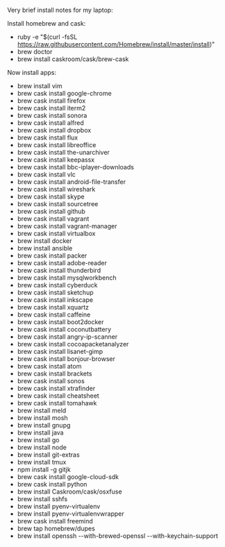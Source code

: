Very brief install notes for my laptop:

Install homebrew and cask:
* ruby -e "$(curl -fsSL https://raw.githubusercontent.com/Homebrew/install/master/install)"
* brew doctor
* brew install caskroom/cask/brew-cask

Now install apps:
* brew install vim
* brew cask install google-chrome
* brew cask install firefox
* brew cask install iterm2
* brew cask install sonora
* brew cask install alfred
* brew cask install dropbox
* brew cask install flux
* brew cask install libreoffice
* brew cask install the-unarchiver
* brew cask install keepassx
* brew cask install bbc-iplayer-downloads
* brew cask install vlc
* brew cask install android-file-transfer
* brew cask install wireshark
* brew cask install skype
* brew cask install sourcetree
* brew cask install github
* brew cask install vagrant
* brew cask install vagrant-manager
* brew cask install virtualbox
* brew install docker
* brew install ansible
* brew cask install packer
* brew cask install adobe-reader
* brew cask install thunderbird
* brew cask install mysqlworkbench
* brew cask install cyberduck
* brew cask install sketchup
* brew cask install inkscape
* brew cask install xquartz
* brew cask install caffeine
* brew cask install boot2docker
* brew cask install coconutbattery
* brew cask install angry-ip-scanner
* brew cask install cocoapacketanalyzer
* brew cask install lisanet-gimp
* brew cask install bonjour-browser
* brew cask install atom
* brew cask install brackets
* brew cask install sonos
* brew cask install xtrafinder
* brew cask install cheatsheet
* brew cask install tomahawk
* brew install meld
* brew install mosh
* brew install gnupg
* brew install java
* brew install go
* brew install node
* brew install git-extras
* brew install tmux
* npm install -g gitjk
* brew cask install google-cloud-sdk
* brew cask install python
* brew install Caskroom/cask/osxfuse
* brew install sshfs
* brew install pyenv-virtualenv
* brew install pyenv-virtualenvwrapper
* brew cask install freemind
* brew tap homebrew/dupes
* brew install openssh --with-brewed-openssl --with-keychain-support
